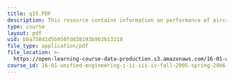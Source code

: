 ```yaml
---
title: q15.PDF
description: This resource contains information on performance of aircraft engine.
type: course
layout: pdf
uid: b6a758d1d5b950fdd38193b9b3b13319
file_type: application/pdf
file_location: >-
  https://open-learning-course-data-production.s3.amazonaws.com/16-01-unified-engineering-i-ii-iii-iv-fall-2005-spring-2006/b6a758d1d5b950fdd38193b9b3b13319_q15.PDF
course_id: 16-01-unified-engineering-i-ii-iii-iv-fall-2005-spring-2006
---
```


